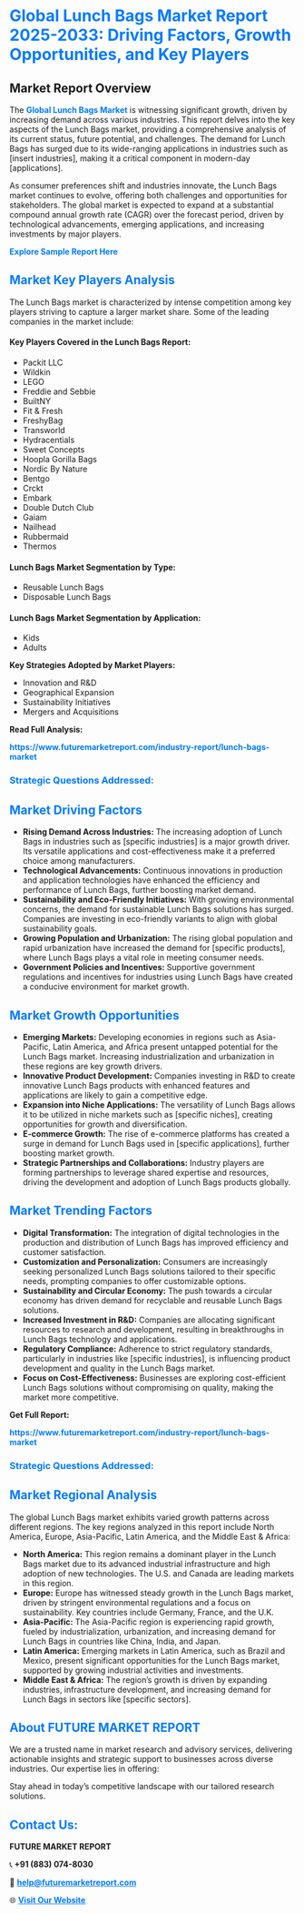 <h1 style="color: #007BFF;">Global Lunch Bags Market Report 2025-2033: Driving Factors, Growth Opportunities, and Key Players</h1>

<section id="overview">
<h2>Market Report Overview</h2>
<p>The <a href="https://www.futuremarketreport.com/industry-report/lunch-bags-market" style="color: #007BFF; text-decoration: none;"><strong>Global Lunch Bags Market</strong></a> is witnessing significant growth, driven by increasing demand across various industries. This report delves into the key aspects of the Lunch Bags market, providing a comprehensive analysis of its current status, future potential, and challenges. The demand for Lunch Bags has surged due to its wide-ranging applications in industries such as [insert industries], making it a critical component in modern-day [applications].</p>
<p>As consumer preferences shift and industries innovate, the Lunch Bags market continues to evolve, offering both challenges and opportunities for stakeholders. The global market is expected to expand at a substantial compound annual growth rate (CAGR) over the forecast period, driven by technological advancements, emerging applications, and increasing investments by major players.</p>
</section>

<section id="overview">
<p><a href="https://www.futuremarketreport.com/request-sample/reportId=109248" style="color: #007BFF; text-decoration: none;"><strong>Explore Sample Report Here</strong></a></p>
</section>

<section id="key-players">
<h2 style="color: #007BFF;">Market Key Players Analysis</h2>
<p>The Lunch Bags market is characterized by intense competition among key players striving to capture a larger market share. Some of the leading companies in the market include:</p>
<h4>Key Players Covered in the Lunch Bags Report:</h4>
<ul><li>Packit LLC</li><li>Wildkin</li><li>LEGO</li><li>Freddie and Sebbie</li><li>BuiltNY</li><li>Fit &amp; Fresh</li><li>FreshyBag</li><li>Transworld</li><li>Hydracentials</li><li>Sweet Concepts</li><li>Hoopla Gorilla Bags</li><li>Nordic By Nature</li><li>Bentgo</li><li>Crckt</li><li>Embark</li><li>Double Dutch Club</li><li>Gaiam</li><li>Nailhead</li><li>Rubbermaid</li><li>Thermos</li></ul>
<h4>Lunch Bags Market Segmentation by Type:</h4>
<ul><li>Reusable Lunch Bags</li><li>Disposable Lunch Bags</li></ul>

<h4>Lunch Bags Market Segmentation by Application:</h4>
<ul><li>Kids</li><li>Adults</li></ul>
<p><strong>Key Strategies Adopted by Market Players:</strong></p>
<ul>
<li>Innovation and R&D</li>
<li>Geographical Expansion</li>
<li>Sustainability Initiatives</li>
<li>Mergers and Acquisitions</li>
</ul>
</section>

<section>
<p><strong>Read Full Analysis: </strong></p><a href="https://www.futuremarketreport.com/industry-report/lunch-bags-market" style="color: #007BFF; text-decoration: none;"><strong>https://www.futuremarketreport.com/industry-report/lunch-bags-market</strong></a>
<h3 style="color: #007BFF;">Strategic Questions Addressed:</h3>
</section>

<section id="driving-factors">
<h2 style="color: #007BFF;">Market Driving Factors</h2>
<ul>
<li><strong>Rising Demand Across Industries:</strong> The increasing adoption of Lunch Bags in industries such as [specific industries] is a major growth driver. Its versatile applications and cost-effectiveness make it a preferred choice among manufacturers.</li>
<li><strong>Technological Advancements:</strong> Continuous innovations in production and application technologies have enhanced the efficiency and performance of Lunch Bags, further boosting market demand.</li>
<li><strong>Sustainability and Eco-Friendly Initiatives:</strong> With growing environmental concerns, the demand for sustainable Lunch Bags solutions has surged. Companies are investing in eco-friendly variants to align with global sustainability goals.</li>
<li><strong>Growing Population and Urbanization:</strong> The rising global population and rapid urbanization have increased the demand for [specific products], where Lunch Bags plays a vital role in meeting consumer needs.</li>
<li><strong>Government Policies and Incentives:</strong> Supportive government regulations and incentives for industries using Lunch Bags have created a conducive environment for market growth.</li>
</ul>
</section>

<section id="growth-opportunities">
<h2 style="color: #007BFF;">Market Growth Opportunities</h2>
<ul>
<li><strong>Emerging Markets:</strong> Developing economies in regions such as Asia-Pacific, Latin America, and Africa present untapped potential for the Lunch Bags market. Increasing industrialization and urbanization in these regions are key growth drivers.</li>
<li><strong>Innovative Product Development:</strong> Companies investing in R&D to create innovative Lunch Bags products with enhanced features and applications are likely to gain a competitive edge.</li>
<li><strong>Expansion into Niche Applications:</strong> The versatility of Lunch Bags allows it to be utilized in niche markets such as [specific niches], creating opportunities for growth and diversification.</li>
<li><strong>E-commerce Growth:</strong> The rise of e-commerce platforms has created a surge in demand for Lunch Bags used in [specific applications], further boosting market growth.</li>
<li><strong>Strategic Partnerships and Collaborations:</strong> Industry players are forming partnerships to leverage shared expertise and resources, driving the development and adoption of Lunch Bags products globally.</li>
</ul>
</section>

<section id="trending-factors">
<h2 style="color: #007BFF;">Market Trending Factors</h2>
<ul>
<li><strong>Digital Transformation:</strong> The integration of digital technologies in the production and distribution of Lunch Bags has improved efficiency and customer satisfaction.</li>
<li><strong>Customization and Personalization:</strong> Consumers are increasingly seeking personalized Lunch Bags solutions tailored to their specific needs, prompting companies to offer customizable options.</li>
<li><strong>Sustainability and Circular Economy:</strong> The push towards a circular economy has driven demand for recyclable and reusable Lunch Bags solutions.</li>
<li><strong>Increased Investment in R&D:</strong> Companies are allocating significant resources to research and development, resulting in breakthroughs in Lunch Bags technology and applications.</li>
<li><strong>Regulatory Compliance:</strong> Adherence to strict regulatory standards, particularly in industries like [specific industries], is influencing product development and quality in the Lunch Bags market.</li>
<li><strong>Focus on Cost-Effectiveness:</strong> Businesses are exploring cost-efficient Lunch Bags solutions without compromising on quality, making the market more competitive.</li>
</ul>
</section>

<section>
<p><strong>Get Full Report: </strong></p><a href="https://www.futuremarketreport.com/industry-report/lunch-bags-market" style="color: #007BFF; text-decoration: none;"><strong>https://www.futuremarketreport.com/industry-report/lunch-bags-market</strong></a>
<h3 style="color: #007BFF;">Strategic Questions Addressed:</h3>
</section>


<section id="regional-analysis">
<h2 style="color: #007BFF;">Market Regional Analysis</h2>
<p>The global Lunch Bags market exhibits varied growth patterns across different regions. The key regions analyzed in this report include North America, Europe, Asia-Pacific, Latin America, and the Middle East & Africa:</p>
<ul>
<li><strong>North America:</strong> This region remains a dominant player in the Lunch Bags market due to its advanced industrial infrastructure and high adoption of new technologies. The U.S. and Canada are leading markets in this region.</li>
<li><strong>Europe:</strong> Europe has witnessed steady growth in the Lunch Bags market, driven by stringent environmental regulations and a focus on sustainability. Key countries include Germany, France, and the U.K.</li>
<li><strong>Asia-Pacific:</strong> The Asia-Pacific region is experiencing rapid growth, fueled by industrialization, urbanization, and increasing demand for Lunch Bags in countries like China, India, and Japan.</li>
<li><strong>Latin America:</strong> Emerging markets in Latin America, such as Brazil and Mexico, present significant opportunities for the Lunch Bags market, supported by growing industrial activities and investments.</li>
<li><strong>Middle East & Africa:</strong> The region’s growth is driven by expanding industries, infrastructure development, and increasing demand for Lunch Bags in sectors like [specific sectors].</li>
</ul>
</section>

<footer>
<h2 style="color: #007BFF;">About FUTURE MARKET REPORT</h2>
<p>We are a trusted name in market research and advisory services, delivering actionable insights and strategic support to businesses across diverse industries. Our expertise lies in offering:</p>

<p>Stay ahead in today’s competitive landscape with our tailored research solutions.</p>

<h2 style="color: #007BFF;">Contact Us:</h2>
<p><strong>FUTURE MARKET REPORT</strong></p>
<p>📞 <strong>+91 (883) 074-8030</strong></p>
<p>📧 <strong><a href="mailto:help@futuremarketreport.com" style="color: #007BFF;">help@futuremarketreport.com</a></strong></p>
<p>🌐 <strong><a href="https://www.futuremarketreport.com/" style="color: #007BFF;">Visit Our Website</a></strong></p>
</footer>
